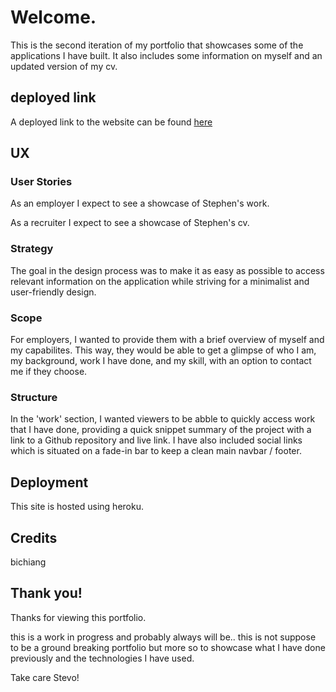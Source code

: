# Welcome.

This is the second iteration of my portfolio that showcases some of the applications I have built.
It also includes some information on myself and an updated version of my cv.

## deployed link

A deployed link to the website can be found [here](https://www.seagrave.dev/)

## UX

### User Stories

As an employer I expect to see a showcase of Stephen's work.

As a recruiter I expect to see a showcase of Stephen's cv.

### Strategy

The goal in the design process was to make it as easy as possible to access relevant information on the application while striving for a minimalist and user-friendly design.

### Scope

For employers, I wanted to provide them with a brief overview of myself and my capabilites. This way, they would be able to get a glimpse of who I am, my background, work I have done, and my skill, with an option to contact me if they choose.

### Structure

In the 'work' section, I wanted viewers to be abble to quickly access work that I have done, providing a quick snippet summary of the project with a link to a Github repository and live link.
I have also included social links which is situated on a fade-in bar to keep a clean main navbar / footer.

## Deployment

This site is hosted using heroku.

## Credits

bichiang

## Thank you!

Thanks for viewing this portfolio.

this is a work in progress and probably always will be.. this is not suppose to be a ground breaking portfolio but more so to showcase what I have done previously and the technologies I have used.

Take care
Stevo!

